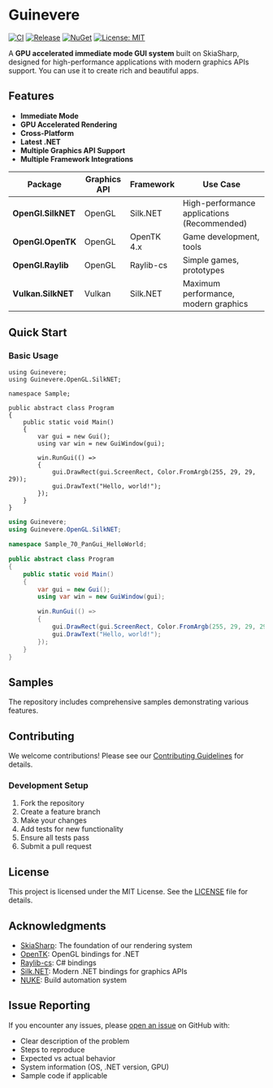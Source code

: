 # Guinevere

[![CI](https://github.com/brmassa/guinevere/actions/workflows/ci.yml/badge.svg)](https://github.com/brmassa/guinevere/actions/workflows/ci.yml)
[![Release](https://github.com/brmassa/guinevere/actions/workflows/release.yml/badge.svg)](https://github.com/brmassa/guinevere/actions/workflows/release.yml)
[![NuGet](https://img.shields.io/nuget/v/org.mass4.Guinevere.svg)](https://www.nuget.org/packages/org.mass4.Guinevere/)
[![License: MIT](https://img.shields.io/badge/License-MIT-yellow.svg)](https://opensource.org/licenses/MIT)

A **GPU accelerated immediate mode GUI system** built on SkiaSharp, designed for high-performance applications with modern graphics APIs support. You can use it to create rich and beautiful apps.

## Features

- **Immediate Mode**
- **GPU Accelerated Rendering**
- **Cross-Platform**
- **Latest .NET**
- **Multiple Graphics API Support**
- **Multiple Framework Integrations**

| Package            | Graphics API | Framework   | Use Case                                    |
|--------------------|--------------|-------------|---------------------------------------------|
| **OpenGl.SilkNET** | OpenGL       | Silk.NET    | High-performance applications (Recommended) |
| **OpenGl.OpenTK**  | OpenGL       | OpenTK 4.x  | Game development, tools                     |
| **OpenGl.Raylib**  | OpenGL       | Raylib-cs   | Simple games, prototypes                    |
| **Vulkan.SilkNET** | Vulkan       | Silk.NET    | Maximum performance, modern graphics        |

## Quick Start

### Basic Usage

```csharp[README.md](README.md)
using Guinevere;
using Guinevere.OpenGL.SilkNET;

namespace Sample;

public abstract class Program
{
    public static void Main()
    {
        var gui = new Gui();
        using var win = new GuiWindow(gui);

        win.RunGui(() =>
        {
            gui.DrawRect(gui.ScreenRect, Color.FromArgb(255, 29, 29, 29));
            gui.DrawText("Hello, world!");
        });
    }
}
```

```csharp
using Guinevere;
using Guinevere.OpenGL.SilkNET;

namespace Sample_70_PanGui_HelloWorld;

public abstract class Program
{
    public static void Main()
    {
        var gui = new Gui();
        using var win = new GuiWindow(gui);

        win.RunGui(() =>
        {
            gui.DrawRect(gui.ScreenRect, Color.FromArgb(255, 29, 29, 29));
            gui.DrawText("Hello, world!");
        });
    }
}
```

## Samples

The repository includes comprehensive samples demonstrating various features.

## Contributing

We welcome contributions! Please see our [Contributing Guidelines](CONTRIBUTING.md) for details.

### Development Setup

1. Fork the repository
2. Create a feature branch
3. Make your changes
4. Add tests for new functionality
5. Ensure all tests pass
6. Submit a pull request

## License

This project is licensed under the MIT License. See the [LICENSE](LICENSE) file for details.

## Acknowledgments

- [SkiaSharp](https://github.com/mono/SkiaSharp): The foundation of our rendering system
- [OpenTK](https://github.com/opentk/opentk): OpenGL bindings for .NET
- [Raylib-cs](https://github.com/ChrisDill/Raylib-cs): C# bindings
- [Silk.NET](https://github.com/dotnet/Silk.NET): Modern .NET bindings for graphics APIs
- [NUKE](https://nuke.build): Build automation system


## Issue Reporting

If you encounter any issues, please [open an issue](https://github.com/brmassa/guinevere/issues) on GitHub with:

- Clear description of the problem
- Steps to reproduce
- Expected vs actual behavior
- System information (OS, .NET version, GPU)
- Sample code if applicable
